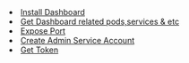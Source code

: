 <li><a href="https://github.com/dinushchathurya/script-book/blob/master/Scripts/Kubernetes%20Dashboard/install.md#install-dashboard">Install Dashboard</a></li>
<li><a href="https://github.com/dinushchathurya/script-book/blob/master/Scripts/Kubernetes%20Dashboard/install.md#get-all-pods-services-and-deployments">Get Dashboard related pods,services & etc</a></li>
<li><a href="https://github.com/dinushchathurya/script-book/blob/master/Scripts/Kubernetes%20Dashboard/install.md#expose-port">Expose Port</a></li>
<li><a href="https://github.com/dinushchathurya/script-book/blob/master/Scripts/Kubernetes%20Dashboard/install.md#create-service-account">Create Admin Service Account</a></li>
<li><a href="https://github.com/dinushchathurya/script-book/blob/master/Scripts/Kubernetes%20Dashboard/install.md#get-token">Get Token</a></li>
